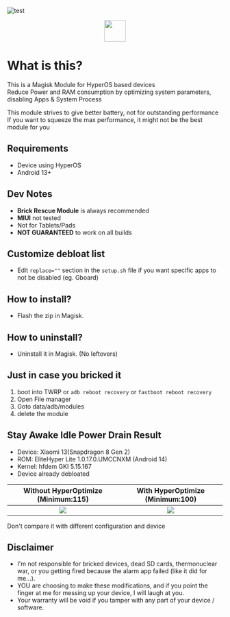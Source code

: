 ![test](https://github.com/user-attachments/assets/5cf75f24-5993-4e64-b3b2-328f30d4ff31)
<div align="center">
<a href="https://t.me/TatshSecretCave" ><img height="50" src="https://www.vectorlogo.zone/logos/telegram/telegram-tile.svg"/></a>
</div>

# What is this?
This is a Magisk Module for HyperOS based devices\
Reduce Power and RAM consumption by optimizing system parameters, disabling Apps & System Process

This module strives to give better battery, not for outstanding performance\
If you want to squeeze the max performance, it might not be the best module for you

## Requirements
- Device using HyperOS
- Android 13+

## Dev Notes
- **Brick Rescue Module** is always recommended
- **MIUI** not tested
- Not for Tablets/Pads
- **NOT GUARANTEED** to work on all builds

## Customize debloat list
- Edit `replace=""` section in the `setup.sh` file if you want specific apps to not be disabled (eg. Gboard)

## How to install?
- Flash the zip in Magisk.

## How to uninstall?
- Uninstall it in Magisk. (No leftovers)

## Just in case you bricked it
1. boot into TWRP or `adb reboot recovery` or `fastboot reboot recovery`
2. Open File manager
3. Goto data/adb/modules
4. delete the module

## Stay Awake Idle Power Drain Result
- Device: Xiaomi 13(Snapdragon 8 Gen 2)
- ROM: EliteHyper Lite 1.0.17.0.UMCCNXM (Android 14)
- Kernel: hfdem GKI 5.15.167
- Device already debloated

|  Without HyperOptimize (Minimum:115)  |  With HyperOptimize (Minimum:100) |
:-------------------------:|:-------------------------:
![](https://github.com/user-attachments/assets/60b8279a-e5e1-48ce-b5b2-f6c7e6662e3d)  |  ![](https://github.com/user-attachments/assets/016c0850-e8fa-43e6-99b5-b12312524a44)

Don't compare it with different configuration and device

## Disclaimer
* I'm not responsible for bricked devices, dead SD cards, thermonuclear war, or you getting fired because the alarm app failed (like it did for me...).
* YOU are choosing to make these modifications, and if you point the finger at me for messing up your device, I will laugh at you.
* Your warranty will be void if you tamper with any part of your device / software.
